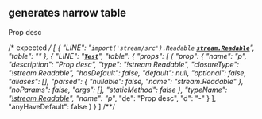 ## generates narrow table
<types>
  <import from="stream/src" ns="stream" name="Readable" />
  <type name="Test">
    <prop type="!stream.Readable" name="p">Prop desc</prop>
  </type>
</types>

/* expected */
[
  {
    "LINE": "`import('stream/src').Readable` __[`stream.Readable`](l-type)__",
    "table": ""
  },
  {
    "LINE": "__[`Test`](t-type)__",
    "table": {
      "props": [
        {
          "prop": {
            "name": "p",
            "description": "Prop desc",
            "type": "!stream.Readable",
            "closureType": "!stream.Readable",
            "hasDefault": false,
            "default": null,
            "optional": false,
            "aliases": [],
            "parsed": {
              "nullable": false,
              "name": "stream.Readable"
            },
            "noParams": false,
            "args": [],
            "staticMethod": false
          },
          "typeName": "[!stream.Readable](#type-streamreadable)",
          "name": "p*",
          "de": "Prop desc",
          "d": "-"
        }
      ],
      "anyHaveDefault": false
    }
  }
]
/**/